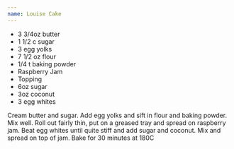 ```yaml
---
name: Louise Cake
---
```


* 3 3/4oz butter
* 1 1/2 c sugar
* 3 egg yolks
* 7 1/2 oz flour
* 1/4 t baking powder
* Raspberry Jam
* Topping
* 6oz sugar
* 3oz coconut
* 3 egg whites

Cream butter and sugar. Add egg yolks and sift in flour and baking powder.  Mix well.  Roll out fairly thin, put on a greased tray and spread on raspberry jam.  Beat egg whites until quite stiff and add sugar and coconut.  Mix and spread on top of jam.  Bake for 30 minutes at 180C

